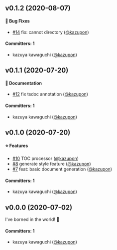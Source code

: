 
## v0.1.2 (2020-08-07)

#### :bug: Bug Fixes
* [#14](https://github.com/kazupon/api-docs-gen/pull/14) fix: cannot directory ([@kazupon](https://github.com/kazupon))

#### Committers: 1
- kazuya kawaguchi ([@kazupon](https://github.com/kazupon))


## v0.1.1 (2020-07-20)

#### :pencil: Documentation
* [#12](https://github.com/kazupon/api-docs-gen/pull/12) fix tsdoc annotation ([@kazupon](https://github.com/kazupon))

#### Committers: 1
- kazuya kawaguchi ([@kazupon](https://github.com/kazupon))


## v0.1.0 (2020-07-20)

#### :star: Features
* [#10](https://github.com/kazupon/api-docs-gen/pull/10) TOC processor ([@kazupon](https://github.com/kazupon))
* [#8](https://github.com/kazupon/api-docs-gen/pull/8) generate style feature ([@kazupon](https://github.com/kazupon))
* [#7](https://github.com/kazupon/api-docs-gen/pull/7) feat: basic document generation ([@kazupon](https://github.com/kazupon))

#### Committers: 1
- kazuya kawaguchi ([@kazupon](https://github.com/kazupon))

## v0.0.0 (2020-07-02)

I've borned in the world! :tada:

#### Committers: 1
- kazuya kawaguchi ([@kazupon](https://github.com/kazupon))
